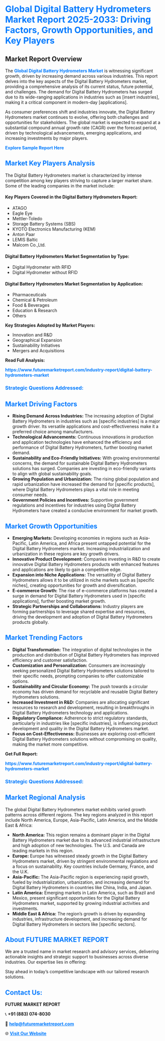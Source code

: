 <h1 style="color: #007BFF;">Global Digital Battery Hydrometers Market Report 2025-2033: Driving Factors, Growth Opportunities, and Key Players</h1>

<section id="overview">
<h2>Market Report Overview</h2>
<p>The <a href="https://www.futuremarketreport.com/industry-report/digital-battery-hydrometers-market" style="color: #007BFF; text-decoration: none;"><strong>Global Digital Battery Hydrometers Market</strong></a> is witnessing significant growth, driven by increasing demand across various industries. This report delves into the key aspects of the Digital Battery Hydrometers market, providing a comprehensive analysis of its current status, future potential, and challenges. The demand for Digital Battery Hydrometers has surged due to its wide-ranging applications in industries such as [insert industries], making it a critical component in modern-day [applications].</p>
<p>As consumer preferences shift and industries innovate, the Digital Battery Hydrometers market continues to evolve, offering both challenges and opportunities for stakeholders. The global market is expected to expand at a substantial compound annual growth rate (CAGR) over the forecast period, driven by technological advancements, emerging applications, and increasing investments by major players.</p>
</section>

<section id="overview">
<p><a href="https://www.futuremarketreport.com/request-sample/reportId=41705" style="color: #007BFF; text-decoration: none;"><strong>Explore Sample Report Here</strong></a></p>
</section>

<section id="key-players">
<h2 style="color: #007BFF;">Market Key Players Analysis</h2>
<p>The Digital Battery Hydrometers market is characterized by intense competition among key players striving to capture a larger market share. Some of the leading companies in the market include:</p>
<h4>Key Players Covered in the Digital Battery Hydrometers Report:</h4>
<ul><li>ATAGO</li><li>Eagle Eye</li><li>Mettler-Toledo</li><li>Storage Battery Systems (SBS)</li><li>KYOTO Electronics Manufacturing (KEM)</li><li>Anton Paar</li><li>LEMIS Baltic</li><li>Malcom Co.,Ltd.</li></ul>
<h4>Digital Battery Hydrometers Market Segmentation by Type:</h4>
<ul><li>Digital Hydrometer with RFID</li><li>Digital Hydrometer without RFID</li></ul>

<h4>Digital Battery Hydrometers Market Segmentation by Application:</h4>
<ul><li>Pharmaceuticals</li><li>Chemical &amp; Petroleum</li><li>Food &amp; Beverages</li><li>Education &amp; Research</li><li>Others</li></ul>
<p><strong>Key Strategies Adopted by Market Players:</strong></p>
<ul>
<li>Innovation and R&D</li>
<li>Geographical Expansion</li>
<li>Sustainability Initiatives</li>
<li>Mergers and Acquisitions</li>
</ul>
</section>

<section>
<p><strong>Read Full Analysis: </strong></p><a href="https://www.futuremarketreport.com/industry-report/digital-battery-hydrometers-market" style="color: #007BFF; text-decoration: none;"><strong>https://www.futuremarketreport.com/industry-report/digital-battery-hydrometers-market</strong></a>
<h3 style="color: #007BFF;">Strategic Questions Addressed:</h3>
</section>

<section id="driving-factors">
<h2 style="color: #007BFF;">Market Driving Factors</h2>
<ul>
<li><strong>Rising Demand Across Industries:</strong> The increasing adoption of Digital Battery Hydrometers in industries such as [specific industries] is a major growth driver. Its versatile applications and cost-effectiveness make it a preferred choice among manufacturers.</li>
<li><strong>Technological Advancements:</strong> Continuous innovations in production and application technologies have enhanced the efficiency and performance of Digital Battery Hydrometers, further boosting market demand.</li>
<li><strong>Sustainability and Eco-Friendly Initiatives:</strong> With growing environmental concerns, the demand for sustainable Digital Battery Hydrometers solutions has surged. Companies are investing in eco-friendly variants to align with global sustainability goals.</li>
<li><strong>Growing Population and Urbanization:</strong> The rising global population and rapid urbanization have increased the demand for [specific products], where Digital Battery Hydrometers plays a vital role in meeting consumer needs.</li>
<li><strong>Government Policies and Incentives:</strong> Supportive government regulations and incentives for industries using Digital Battery Hydrometers have created a conducive environment for market growth.</li>
</ul>
</section>

<section id="growth-opportunities">
<h2 style="color: #007BFF;">Market Growth Opportunities</h2>
<ul>
<li><strong>Emerging Markets:</strong> Developing economies in regions such as Asia-Pacific, Latin America, and Africa present untapped potential for the Digital Battery Hydrometers market. Increasing industrialization and urbanization in these regions are key growth drivers.</li>
<li><strong>Innovative Product Development:</strong> Companies investing in R&D to create innovative Digital Battery Hydrometers products with enhanced features and applications are likely to gain a competitive edge.</li>
<li><strong>Expansion into Niche Applications:</strong> The versatility of Digital Battery Hydrometers allows it to be utilized in niche markets such as [specific niches], creating opportunities for growth and diversification.</li>
<li><strong>E-commerce Growth:</strong> The rise of e-commerce platforms has created a surge in demand for Digital Battery Hydrometers used in [specific applications], further boosting market growth.</li>
<li><strong>Strategic Partnerships and Collaborations:</strong> Industry players are forming partnerships to leverage shared expertise and resources, driving the development and adoption of Digital Battery Hydrometers products globally.</li>
</ul>
</section>

<section id="trending-factors">
<h2 style="color: #007BFF;">Market Trending Factors</h2>
<ul>
<li><strong>Digital Transformation:</strong> The integration of digital technologies in the production and distribution of Digital Battery Hydrometers has improved efficiency and customer satisfaction.</li>
<li><strong>Customization and Personalization:</strong> Consumers are increasingly seeking personalized Digital Battery Hydrometers solutions tailored to their specific needs, prompting companies to offer customizable options.</li>
<li><strong>Sustainability and Circular Economy:</strong> The push towards a circular economy has driven demand for recyclable and reusable Digital Battery Hydrometers solutions.</li>
<li><strong>Increased Investment in R&D:</strong> Companies are allocating significant resources to research and development, resulting in breakthroughs in Digital Battery Hydrometers technology and applications.</li>
<li><strong>Regulatory Compliance:</strong> Adherence to strict regulatory standards, particularly in industries like [specific industries], is influencing product development and quality in the Digital Battery Hydrometers market.</li>
<li><strong>Focus on Cost-Effectiveness:</strong> Businesses are exploring cost-efficient Digital Battery Hydrometers solutions without compromising on quality, making the market more competitive.</li>
</ul>
</section>

<section>
<p><strong>Get Full Report: </strong></p><a href="https://www.futuremarketreport.com/industry-report/digital-battery-hydrometers-market" style="color: #007BFF; text-decoration: none;"><strong>https://www.futuremarketreport.com/industry-report/digital-battery-hydrometers-market</strong></a>
<h3 style="color: #007BFF;">Strategic Questions Addressed:</h3>
</section>


<section id="regional-analysis">
<h2 style="color: #007BFF;">Market Regional Analysis</h2>
<p>The global Digital Battery Hydrometers market exhibits varied growth patterns across different regions. The key regions analyzed in this report include North America, Europe, Asia-Pacific, Latin America, and the Middle East & Africa:</p>
<ul>
<li><strong>North America:</strong> This region remains a dominant player in the Digital Battery Hydrometers market due to its advanced industrial infrastructure and high adoption of new technologies. The U.S. and Canada are leading markets in this region.</li>
<li><strong>Europe:</strong> Europe has witnessed steady growth in the Digital Battery Hydrometers market, driven by stringent environmental regulations and a focus on sustainability. Key countries include Germany, France, and the U.K.</li>
<li><strong>Asia-Pacific:</strong> The Asia-Pacific region is experiencing rapid growth, fueled by industrialization, urbanization, and increasing demand for Digital Battery Hydrometers in countries like China, India, and Japan.</li>
<li><strong>Latin America:</strong> Emerging markets in Latin America, such as Brazil and Mexico, present significant opportunities for the Digital Battery Hydrometers market, supported by growing industrial activities and investments.</li>
<li><strong>Middle East & Africa:</strong> The region’s growth is driven by expanding industries, infrastructure development, and increasing demand for Digital Battery Hydrometers in sectors like [specific sectors].</li>
</ul>
</section>

<footer>
<h2 style="color: #007BFF;">About FUTURE MARKET REPORT</h2>
<p>We are a trusted name in market research and advisory services, delivering actionable insights and strategic support to businesses across diverse industries. Our expertise lies in offering:</p>

<p>Stay ahead in today’s competitive landscape with our tailored research solutions.</p>

<h2 style="color: #007BFF;">Contact Us:</h2>
<p><strong>FUTURE MARKET REPORT</strong></p>
<p>📞 <strong>+91 (883) 074-8030</strong></p>
<p>📧 <strong><a href="mailto:help@futuremarketreport.com" style="color: #007BFF;">help@futuremarketreport.com</a></strong></p>
<p>🌐 <strong><a href="https://www.futuremarketreport.com/" style="color: #007BFF;">Visit Our Website</a></strong></p>
</footer>